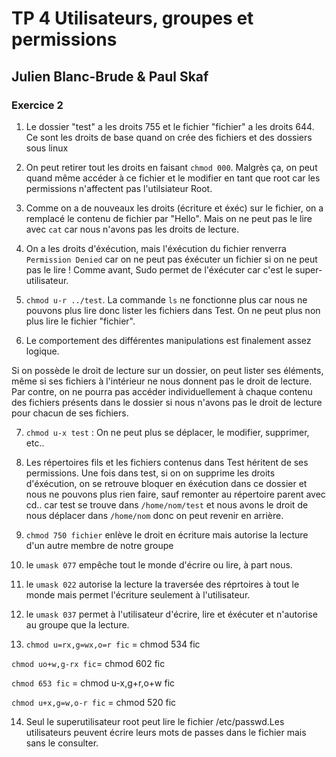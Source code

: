 # TP 4 Utilisateurs, groupes et permissions
## Julien Blanc-Brude & Paul Skaf

### Exercice 2 
1) Le dossier "test" a les droits 755 et le fichier "fichier" a les droits 644.
Ce sont les droits de base quand on crée des fichiers et des dossiers sous linux 

2) On peut retirer tout les droits en faisant ``chmod 000``. Malgrès ça, on peut quand même accéder à ce fichier et le modifier en tant que root car les permissions n'affectent pas l'utilsiateur Root.

3) Comme on a de nouveaux les droits (écriture et éxéc) sur le fichier, on a remplacé le contenu de fichier par "Hello". Mais on ne peut pas le lire avec ``cat`` car nous n'avons pas les droits de lecture.

4) On a les droits d'éxécution, mais l'éxécution du fichier renverra ``Permission Denied`` car on ne peut pas éxécuter un fichier si on ne peut pas le lire ! Comme avant, Sudo permet de l'éxécuter car c'est le super-utilisateur.

5) ``chmod u-r ../test``. La commande ``ls`` ne fonctionne plus car nous ne pouvons plus lire donc lister les fichiers dans Test. On ne peut plus non plus lire le fichier "fichier".

6) Le comportement des différentes manipulations est finalement assez logique.

Si on possède le droit de lecture sur un dossier, on peut lister ses éléments, même si ses fichiers à l'intérieur ne nous donnent pas le droit de lecture. Par contre, on ne pourra pas accéder individuellement à chaque contenu des fichiers présents dans le dossier si nous n'avons pas le droit de lecture pour chacun de ses fichiers.

7) ``chmod u-x test`` : On ne peut plus se déplacer, le modifier, supprimer, etc.. 

8) Les répertoires fils et les fichiers contenus dans Test héritent de ses permissions. Une fois dans test, si on on supprime les droits d'éxécution, on se retrouve bloquer en éxécution dans ce dossier et nous ne pouvons plus rien faire, sauf remonter au répertoire parent avec cd.. car test se trouve dans ``/home/nom/test`` et nous avons le droit de nous déplacer dans ``/home/nom`` donc on peut revenir en arrière.

9) ``chmod 750 fichier`` enlève le droit en écriture mais autorise la lecture d'un autre membre de notre groupe

10) le ``umask 077`` empêche tout le monde d'écrire ou lire, à part nous.

11) le ``umask 022`` autorise la lecture la traversée des réprtoires à tout le monde mais permet l'écriture seulement à l'utilisateur.

12) le ``umask 037`` permet à l'utilisateur d'écrire, lire et éxécuter et n'autorise au groupe que la lecture.

13) ``chmod u=rx,g=wx,o=r fic`` = chmod 534 fic

``chmod uo+w,g-rx fic``= chmod 602 fic

``chmod 653 fic`` = chmod u-x,g+r,o+w fic

``chmod u+x,g=w,o-r fic`` = chmod 520 fic

14) Seul le superutilisateur root peut lire le fichier /etc/passwd.Les utilisateurs peuvent écrire leurs mots de passes dans le fichier mais sans le consulter. 
